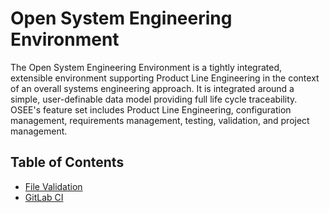 # Open System Engineering Environment

The Open System Engineering Environment is a tightly integrated, extensible environment supporting Product Line Engineering in the context of an overall systems engineering approach. It is integrated around a simple, user-definable data model providing full life cycle traceability. OSEE's feature set includes Product Line Engineering, configuration management, requirements management, testing, validation, and project management.

## Table of Contents

- [File Validation](docs/validate-files.md)
- [GitLab CI](docs/gitlab-ci.md)
